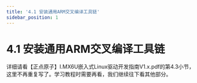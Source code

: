 ```yaml
---
title: '4.1 安装通用ARM交叉编译工具链'
sidebar_position: 1
---
```


# 4.1 安装通用ARM交叉编译工具链

详细请看【正点原子】I.MX6U嵌入式Linux驱动开发指南V1.x.pdf的第4.3小节，这里不再重复写了。学习教程时需要再看，我们继续往下看其他部分。